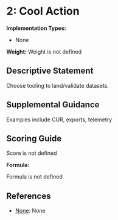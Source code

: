 # 2: Cool Action

**Implementation Types:**

- None

**Weight:** Weight is not defined

## Descriptive Statement

Choose tooling to land/validate datasets.

## Supplemental Guidance

Examples include CUR, exports, telemetry

## Scoring Guide

Score is not defined

**Formula:**

Formula is not defined

## References

- [None](None): None
